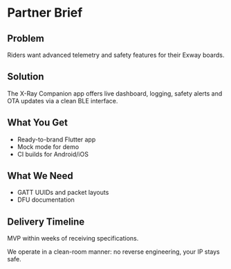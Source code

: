 # Partner Brief

## Problem
Riders want advanced telemetry and safety features for their Exway boards.

## Solution
The X-Ray Companion app offers live dashboard, logging, safety alerts and OTA updates via a clean BLE interface.

## What You Get
- Ready-to-brand Flutter app
- Mock mode for demo
- CI builds for Android/iOS

## What We Need
- GATT UUIDs and packet layouts
- DFU documentation

## Delivery Timeline
MVP within weeks of receiving specifications.

We operate in a clean-room manner: no reverse engineering, your IP stays safe.
